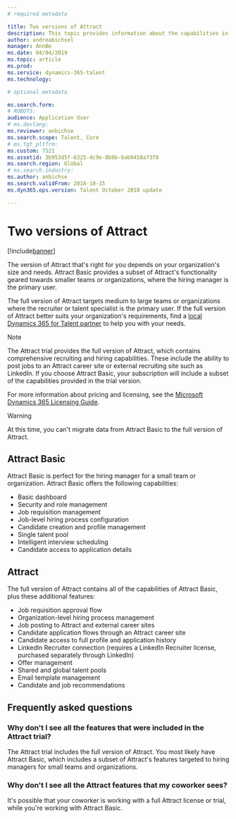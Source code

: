 ```yaml
---
# required metadata

title: Two versions of Attract
description: This topic provides information about the capabilities in the different versions of Microsoft Dynamics 365 for Talent - Attract.
author: andreabichsel
manager: AnnBe
ms.date: 04/04/2019
ms.topic: article
ms.prod: 
ms.service: dynamics-365-talent
ms.technology: 

# optional metadata

ms.search.form: 
# ROBOTS: 
audience: Application User
# ms.devlang: 
ms.reviewer: anbichse
ms.search.scope: Talent, Core
# ms.tgt_pltfrm: 
ms.custom: 7521
ms.assetid: 3b953d5f-6325-4c9e-8b9b-6ab0458a73f8
ms.search.region: Global
# ms.search.industry: 
ms.author: anbichse
ms.search.validFrom: 2018-10-15
ms.dyn365.ops.version: Talent October 2018 update

---
```


# Two versions of Attract

[!include[banner](../includes/banner.md)]

The version of Attract that's right for you depends on your organization's size and needs. Attract Basic provides a subset of Attract's functionality geared towards smaller teams or organizations, where the hiring manager is the primary user.

The full version of Attract targets medium to large teams or organizations where the recruiter or talent specialist is the primary user. If the full version of Attract better suits your organization's requirements, find a [local Dynamics 365 for Talent partner](https://dynamics.microsoft.com/partners/find-a-partner/) to help you with your needs.

>[!NOTE]
>The Attract trial provides the full version of Attract, which contains comprehensive recruiting and hiring capabilities. These include the ability to post jobs to an Attract career site or external recruiting site such as LinkedIn. If you choose Attract Basic, your subscription will include a subset of the capabilities provided in the trial version. 

For more information about pricing and licensing, see the [Microsoft Dynamics 365 Licensing Guide](https://go.microsoft.com/fwlink/?LinkId=866544).

>[!WARNING]
>At this time, you can't migrate data from Attract Basic to the full version of Attract.

## Attract Basic

Attract Basic is perfect for the hiring manager for a small team or organization. Attract Basic offers the following capabilities:

- Basic dashboard
- Security and role management
- Job requisition management
- Job-level hiring process configuration
- Candidate creation and profile management
- Single talent pool
- Intelligent interview scheduling
- Candidate access to application details

## Attract

The full version of Attract contains all of the capabilities of Attract Basic, plus these additional features:

- Job requisition approval flow
- Organization-level hiring process management
- Job posting to Attract and external career sites
- Candidate application flows through an Attract career site
- Candidate access to full profile and application history
- LinkedIn Recruiter connection (requires a LinkedIn Recruiter license, purchased separately through LinkedIn)
- Offer management
- Shared and global talent pools
- Email template management
- Candidate and job recommendations

## Frequently asked questions

### Why don't I see all the features that were included in the Attract trial?

The Attract trial includes the full version of Attract. You most likely have Attract Basic, which includes a subset of Attract's features targeted to hiring managers for small teams and organizations.

### Why don't I see all the Attract features that my coworker sees?

It's possible that your coworker is working with a full Attract license or trial, while you're working with Attract Basic.
